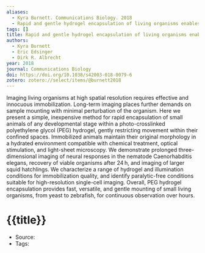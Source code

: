 ```yaml
---
aliases:
  - Kyra Burnett. Communications Biology. 2018
  - Rapid and gentle hydrogel encapsulation of living organisms enables long-term microscopy over multiple hours
tags: []
title: Rapid and gentle hydrogel encapsulation of living organisms enables long-term microscopy over multiple hours
authors:
  - Kyra Burnett
  - Eric Edsinger
  - Dirk R. Albrecht
year: 2018
journal: Communications Biology
doi: https://doi.org/10.1038/s42003-018-0079-6
zotero: zotero://select/items/@burnett2018
---
```

<!-- START_ABSTRACT -->
Imaging living organisms at high spatial resolution requires effective and innocuous immobilization. Long-term imaging places further demands on sample mounting with minimal perturbation of the organism. Here we present a simple, inexpensive method for rapid encapsulation of small animals of any developmental stage within a photo-crosslinked polyethylene glycol (PEG) hydrogel, gently restricting movement within their confined spaces. Immobilized animals maintain their original morphology in a hydrated environment compatible with chemical treatment, optical stimulation, and light-sheet microscopy. We demonstrate prolonged three-dimensional imaging of neural responses in the nematode Caenorhabditis elegans, recovery of viable organisms after 24 h, and imaging of larger squid hatchlings. We characterize a range of hydrogel and illumination conditions for immobilization quality, and identify paralytic-free conditions suitable for high-resolution single-cell imaging. Overall, PEG hydrogel encapsulation provides fast, versatile, and gentle mounting of small living organisms, from yeast to zebrafish, for continuous observation over hours.
<!-- END_ABSTRACT -->

<!-- START_TEMPLATE -->
# {{title}}

- Source:
- Tags: 
<!-- END_TEMPLATE -->